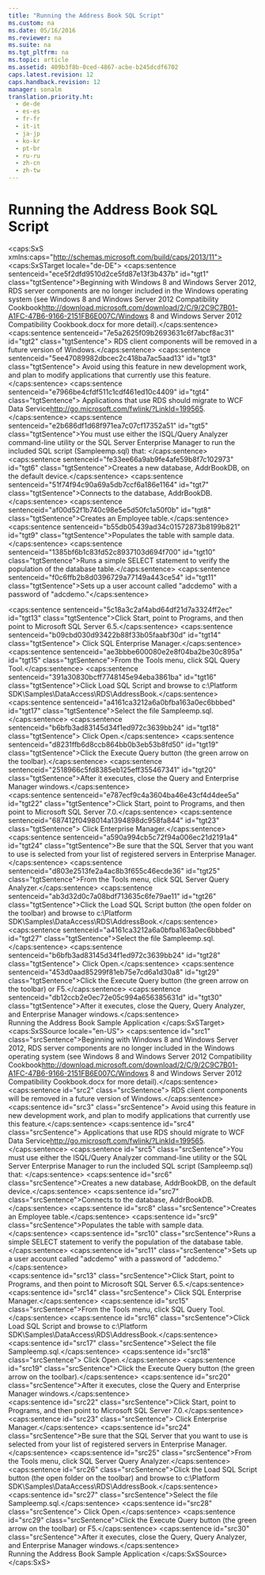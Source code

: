 ```yaml
---
title: "Running the Address Book SQL Script"
ms.custom: na
ms.date: 05/16/2016
ms.reviewer: na
ms.suite: na
ms.tgt_pltfrm: na
ms.topic: article
ms.assetid: 409b3f8b-0ced-4867-acbe-b245dcdf6702
caps.latest.revision: 12
caps.handback.revision: 12
manager: sonalm
translation.priority.ht: 
  - de-de
  - es-es
  - fr-fr
  - it-it
  - ja-jp
  - ko-kr
  - pt-br
  - ru-ru
  - zh-cn
  - zh-tw
---
```

# Running the Address Book SQL Script
<?xml version="1.0" encoding="utf-8"?>
<caps:SxS xmlns:caps="http://schemas.microsoft.com/build/caps/2013/11">
  <caps:SxSTarget locale="de-DE">
    <developerConceptualDocument xsi:schemaLocation="http://ddue.schemas.microsoft.com/authoring/2003/5 http://dduestorage.blob.core.windows.net/ddueschema/developer.xsd" xmlns="http://ddue.schemas.microsoft.com/authoring/2003/5" xmlns:xlink="http://www.w3.org/1999/xlink" xmlns:xsi="http://www.w3.org/2001/XMLSchema-instance">
      <introduction>
        <alert class="important">
          <para>
            <caps:sentence sentenceid="ece5f2dfd9510d2ce5fd87e13f3b437b" id="tgt1" class="tgtSentence">Beginning with Windows 8 and Windows Server 2012, RDS server components are no longer included in the Windows operating system (see Windows 8 and <externalLink><linkText>Windows Server 2012 Compatibility Cookbook</linkText><linkUri>http://download.microsoft.com/download/2/C/9/2C9C7B01-A1FC-47B6-9166-2151FB6E007C/Windows 8 and Windows Server 2012 Compatibility Cookbook.docx</linkUri></externalLink> for more detail).</caps:sentence>
            <caps:sentence sentenceid="7e5a2625f09b2693631c6f7abcf8ac31" id="tgt2" class="tgtSentence"> RDS client components will be removed in a future version of Windows.</caps:sentence>
            <caps:sentence sentenceid="5ee47089982dbcec2c418ba7ac5aad13" id="tgt3" class="tgtSentence"> Avoid using this feature in new development work, and plan to modify applications that currently use this feature.</caps:sentence>
            <caps:sentence sentenceid="e7966be4cfdf511c1cdf461ed10c4409" id="tgt4" class="tgtSentence"> Applications that use RDS should migrate to <externalLink><linkText>WCF Data Service</linkText><linkUri>http://go.microsoft.com/fwlink/?LinkId=199565</linkUri></externalLink>.</caps:sentence>
          </para>
        </alert>
        <para>
          <caps:sentence sentenceid="e2b686df1d68f971ea7c07cf17352a51" id="tgt5" class="tgtSentence">You must use either the ISQL/Query Analyzer command-line utility or the SQL Server Enterprise Manager to run the included SQL script (Sampleemp.sql) that:  </caps:sentence>
        </para>
        <list class="bullet">
          <listItem>
            <para>
              <caps:sentence sentenceid="fe33ee66a9ab9fe4afe59b8f7c102973" id="tgt6" class="tgtSentence">Creates a new database, AddrBookDB, on the default device.</caps:sentence>
            </para>
          </listItem>
          <listItem>
            <para>
              <caps:sentence sentenceid="51f74f94c90a69a5db7ccf6a186e1164" id="tgt7" class="tgtSentence">Connects to the database, AddrBookDB.</caps:sentence>
            </para>
          </listItem>
          <listItem>
            <para>
              <caps:sentence sentenceid="af00d52f1b740c98e5e5d50fc1a50f0b" id="tgt8" class="tgtSentence">Creates an Employee table.</caps:sentence>
            </para>
          </listItem>
          <listItem>
            <para>
              <caps:sentence sentenceid="b55db05439ad34c01572873b8199b821" id="tgt9" class="tgtSentence">Populates the table with sample data.</caps:sentence>
            </para>
          </listItem>
          <listItem>
            <para>
              <caps:sentence sentenceid="1385bf6b1c83fd52c8937103d694f700" id="tgt10" class="tgtSentence">Runs a simple SELECT statement to verify the population of the database table.</caps:sentence>
            </para>
          </listItem>
          <listItem>
            <para>
              <caps:sentence sentenceid="f0c6ffb2b8d0396729a77149a443ce54" id="tgt11" class="tgtSentence">Sets up a user account called "adcdemo" with a password of "adcdemo."</caps:sentence>
            </para>
          </listItem>
        </list>
      </introduction>
      <section>
        <content>
          <procedure>
            <title>
              <caps:sentence sentenceid="eb8d0bcaefc591d2cef3b3a26671ef34" id="tgt12" class="tgtSentence">To run the Sampleemp.sql script in Microsoft SQL Server 6.5</caps:sentence>
            </title>
            <steps class="ordered">
              <step>
                <content>
                  <para>
                    <caps:sentence sentenceid="5c18a3c2af4abd64df21d7a3324ff2ec" id="tgt13" class="tgtSentence">Click <legacyBold>Start</legacyBold>, point to <legacyBold>Programs</legacyBold>, and then point to <legacyBold>Microsoft SQL Server 6.5</legacyBold>.</caps:sentence>
                    <caps:sentence sentenceid="b09cbd030d93422b88f33b05faabf30d" id="tgt14" class="tgtSentence"> Click <legacyBold>SQL Enterprise Manager</legacyBold>.</caps:sentence>
                  </para>
                </content>
              </step>
              <step>
                <content>
                  <para>
                    <caps:sentence sentenceid="ae3bbbe600080e2e8f04ba2be30c895a" id="tgt15" class="tgtSentence">From the <legacyBold>Tools</legacyBold> menu, click <legacyBold>SQL Query Tool</legacyBold>.</caps:sentence>
                  </para>
                </content>
              </step>
              <step>
                <content>
                  <para>
                    <caps:sentence sentenceid="391a30830bcff7748145e94eba3861ba" id="tgt16" class="tgtSentence">Click <legacyBold>Load SQL Script</legacyBold> and browse to c:\Platform SDK\Samples\DataAccess\RDS\AddressBook.</caps:sentence>
                  </para>
                </content>
              </step>
              <step>
                <content>
                  <para>
                    <caps:sentence sentenceid="a4161ca3212a6a0bfba163a0ec6bbbed" id="tgt17" class="tgtSentence">Select the file Sampleemp.sql.</caps:sentence>
                    <caps:sentence sentenceid="b6bfb3ad83145d34f1ed972c3639bb24" id="tgt18" class="tgtSentence"> Click <legacyBold>Open</legacyBold>.</caps:sentence>
                  </para>
                </content>
              </step>
              <step>
                <content>
                  <para>
                    <caps:sentence sentenceid="d8231ffb6d8ccb864bb0b3eb53b8fd50" id="tgt19" class="tgtSentence">Click the <legacyBold>Execute Query</legacyBold> button (the green arrow on the toolbar).</caps:sentence>
                  </para>
                </content>
              </step>
              <step>
                <content>
                  <para>
                    <caps:sentence sentenceid="2518966c5fd8385eb125eff355467341" id="tgt20" class="tgtSentence">After it executes, close the <legacyBold>Query</legacyBold> and <legacyBold>Enterprise Manager</legacyBold> windows.</caps:sentence>
                  </para>
                </content>
              </step>
            </steps>
          </procedure>
        </content>
      </section>
      <section>
        <content>
          <procedure>
            <title>
              <caps:sentence sentenceid="e220b2e71bbcd69237e2ea191d97866c" id="tgt21" class="tgtSentence">To run the Sampleemp.sql script in Microsoft SQL Server 7.0</caps:sentence>
            </title>
            <steps class="ordered">
              <step>
                <content>
                  <para>
                    <caps:sentence sentenceid="e787ecf9c4a3604ba46e43cf4d4dee5a" id="tgt22" class="tgtSentence">Click <legacyBold>Start</legacyBold>, point to <legacyBold>Programs</legacyBold>, and then point to <legacyBold>Microsoft SQL Server 7.0</legacyBold>.</caps:sentence>
                    <caps:sentence sentenceid="687412f0498014a1394898dc958fa844" id="tgt23" class="tgtSentence"> Click <legacyBold>Enterprise Manager</legacyBold>.</caps:sentence>
                  </para>
                </content>
              </step>
              <step>
                <content>
                  <para>
                    <caps:sentence sentenceid="a590a994cb5c72f94a006ec21d2191a4" id="tgt24" class="tgtSentence">Be sure that the SQL Server that you want to use is selected from your list of registered servers in Enterprise Manager.</caps:sentence>
                  </para>
                </content>
              </step>
              <step>
                <content>
                  <para>
                    <caps:sentence sentenceid="d803e2513fe2a4ac8b3f655c46ecde36" id="tgt25" class="tgtSentence">From the <legacyBold>Tools</legacyBold> menu, click <legacyBold>SQL Server Query Analyzer</legacyBold>.</caps:sentence>
                  </para>
                </content>
              </step>
              <step>
                <content>
                  <para>
                    <caps:sentence sentenceid="ab3d32d0c7a08bdf713635c6fe79ae11" id="tgt26" class="tgtSentence">Click the <legacyBold>Load SQL Script</legacyBold> button (the open folder on the toolbar) and browse to c:\Platform SDK\Samples\DataAccess\RDS\AddressBook.</caps:sentence>
                  </para>
                </content>
              </step>
              <step>
                <content>
                  <para>
                    <caps:sentence sentenceid="a4161ca3212a6a0bfba163a0ec6bbbed" id="tgt27" class="tgtSentence">Select the file Sampleemp.sql.</caps:sentence>
                    <caps:sentence sentenceid="b6bfb3ad83145d34f1ed972c3639bb24" id="tgt28" class="tgtSentence"> Click <legacyBold>Open</legacyBold>.</caps:sentence>
                  </para>
                </content>
              </step>
              <step>
                <content>
                  <para>
                    <caps:sentence sentenceid="453d0aad85299f81eb75e7cd6a1d30a8" id="tgt29" class="tgtSentence">Click the <legacyBold>Execute Query</legacyBold> button (the green arrow on the toolbar) or <legacyBold>F5</legacyBold>.</caps:sentence>
                  </para>
                </content>
              </step>
              <step>
                <content>
                  <para>
                    <caps:sentence sentenceid="db12ccb2e0ec72e05c994a656385631d" id="tgt30" class="tgtSentence">After it executes, close the <legacyBold>Query</legacyBold>, <legacyBold>Query Analyzer</legacyBold>, and <legacyBold>Enterprise Manager</legacyBold> windows.</caps:sentence>
                  </para>
                </content>
              </step>
            </steps>
          </procedure>
        </content>
      </section>
      <relatedTopics>
        <link xlink:href="3a2644e9-d634-4ae6-a5b7-13fb7b317ec7">Running the Address Book Sample Application</link>
      </relatedTopics>
    </developerConceptualDocument>
  </caps:SxSTarget>
  <caps:SxSSource locale="en-US">
    <developerConceptualDocument xsi:schemaLocation="http://ddue.schemas.microsoft.com/authoring/2003/5 http://dduestorage.blob.core.windows.net/ddueschema/developer.xsd" xmlns="http://ddue.schemas.microsoft.com/authoring/2003/5" xmlns:xlink="http://www.w3.org/1999/xlink" xmlns:xsi="http://www.w3.org/2001/XMLSchema-instance">
      <introduction>
        <alert class="important">
          <para>
            <caps:sentence id="src1" class="srcSentence">Beginning with Windows 8 and Windows Server 2012, RDS server components are no longer included in the Windows operating system (see Windows 8 and <externalLink><linkText>Windows Server 2012 Compatibility Cookbook</linkText><linkUri>http://download.microsoft.com/download/2/C/9/2C9C7B01-A1FC-47B6-9166-2151FB6E007C/Windows 8 and Windows Server 2012 Compatibility Cookbook.docx</linkUri></externalLink> for more detail).</caps:sentence>
            <caps:sentence id="src2" class="srcSentence"> RDS client components will be removed in a future version of Windows.</caps:sentence>
            <caps:sentence id="src3" class="srcSentence"> Avoid using this feature in new development work, and plan to modify applications that currently use this feature.</caps:sentence>
            <caps:sentence id="src4" class="srcSentence"> Applications that use RDS should migrate to <externalLink><linkText>WCF Data Service</linkText><linkUri>http://go.microsoft.com/fwlink/?LinkId=199565</linkUri></externalLink>.</caps:sentence>
          </para>
        </alert>
        <para>
          <caps:sentence id="src5" class="srcSentence">You must use either the ISQL/Query Analyzer command-line utility or the SQL Server Enterprise Manager to run the included SQL script (Sampleemp.sql) that:  </caps:sentence>
        </para>
        <list class="bullet">
          <listItem>
            <para>
              <caps:sentence id="src6" class="srcSentence">Creates a new database, AddrBookDB, on the default device.</caps:sentence>
            </para>
          </listItem>
          <listItem>
            <para>
              <caps:sentence id="src7" class="srcSentence">Connects to the database, AddrBookDB.</caps:sentence>
            </para>
          </listItem>
          <listItem>
            <para>
              <caps:sentence id="src8" class="srcSentence">Creates an Employee table.</caps:sentence>
            </para>
          </listItem>
          <listItem>
            <para>
              <caps:sentence id="src9" class="srcSentence">Populates the table with sample data.</caps:sentence>
            </para>
          </listItem>
          <listItem>
            <para>
              <caps:sentence id="src10" class="srcSentence">Runs a simple SELECT statement to verify the population of the database table.</caps:sentence>
            </para>
          </listItem>
          <listItem>
            <para>
              <caps:sentence id="src11" class="srcSentence">Sets up a user account called "adcdemo" with a password of "adcdemo."</caps:sentence>
            </para>
          </listItem>
        </list>
      </introduction>
      <section>
        <content>
          <procedure>
            <title>
              <caps:sentence id="src12" class="srcSentence">To run the Sampleemp.sql script in Microsoft SQL Server 6.5</caps:sentence>
            </title>
            <steps class="ordered">
              <step>
                <content>
                  <para>
                    <caps:sentence id="src13" class="srcSentence">Click <legacyBold>Start</legacyBold>, point to <legacyBold>Programs</legacyBold>, and then point to <legacyBold>Microsoft SQL Server 6.5</legacyBold>.</caps:sentence>
                    <caps:sentence id="src14" class="srcSentence"> Click <legacyBold>SQL Enterprise Manager</legacyBold>.</caps:sentence>
                  </para>
                </content>
              </step>
              <step>
                <content>
                  <para>
                    <caps:sentence id="src15" class="srcSentence">From the <legacyBold>Tools</legacyBold> menu, click <legacyBold>SQL Query Tool</legacyBold>.</caps:sentence>
                  </para>
                </content>
              </step>
              <step>
                <content>
                  <para>
                    <caps:sentence id="src16" class="srcSentence">Click <legacyBold>Load SQL Script</legacyBold> and browse to c:\Platform SDK\Samples\DataAccess\RDS\AddressBook.</caps:sentence>
                  </para>
                </content>
              </step>
              <step>
                <content>
                  <para>
                    <caps:sentence id="src17" class="srcSentence">Select the file Sampleemp.sql.</caps:sentence>
                    <caps:sentence id="src18" class="srcSentence"> Click <legacyBold>Open</legacyBold>.</caps:sentence>
                  </para>
                </content>
              </step>
              <step>
                <content>
                  <para>
                    <caps:sentence id="src19" class="srcSentence">Click the <legacyBold>Execute Query</legacyBold> button (the green arrow on the toolbar).</caps:sentence>
                  </para>
                </content>
              </step>
              <step>
                <content>
                  <para>
                    <caps:sentence id="src20" class="srcSentence">After it executes, close the <legacyBold>Query</legacyBold> and <legacyBold>Enterprise Manager</legacyBold> windows.</caps:sentence>
                  </para>
                </content>
              </step>
            </steps>
          </procedure>
        </content>
      </section>
      <section>
        <content>
          <procedure>
            <title>
              <caps:sentence id="src21" class="srcSentence">To run the Sampleemp.sql script in Microsoft SQL Server 7.0</caps:sentence>
            </title>
            <steps class="ordered">
              <step>
                <content>
                  <para>
                    <caps:sentence id="src22" class="srcSentence">Click <legacyBold>Start</legacyBold>, point to <legacyBold>Programs</legacyBold>, and then point to <legacyBold>Microsoft SQL Server 7.0</legacyBold>.</caps:sentence>
                    <caps:sentence id="src23" class="srcSentence"> Click <legacyBold>Enterprise Manager</legacyBold>.</caps:sentence>
                  </para>
                </content>
              </step>
              <step>
                <content>
                  <para>
                    <caps:sentence id="src24" class="srcSentence">Be sure that the SQL Server that you want to use is selected from your list of registered servers in Enterprise Manager.</caps:sentence>
                  </para>
                </content>
              </step>
              <step>
                <content>
                  <para>
                    <caps:sentence id="src25" class="srcSentence">From the <legacyBold>Tools</legacyBold> menu, click <legacyBold>SQL Server Query Analyzer</legacyBold>.</caps:sentence>
                  </para>
                </content>
              </step>
              <step>
                <content>
                  <para>
                    <caps:sentence id="src26" class="srcSentence">Click the <legacyBold>Load SQL Script</legacyBold> button (the open folder on the toolbar) and browse to c:\Platform SDK\Samples\DataAccess\RDS\AddressBook.</caps:sentence>
                  </para>
                </content>
              </step>
              <step>
                <content>
                  <para>
                    <caps:sentence id="src27" class="srcSentence">Select the file Sampleemp.sql.</caps:sentence>
                    <caps:sentence id="src28" class="srcSentence"> Click <legacyBold>Open</legacyBold>.</caps:sentence>
                  </para>
                </content>
              </step>
              <step>
                <content>
                  <para>
                    <caps:sentence id="src29" class="srcSentence">Click the <legacyBold>Execute Query</legacyBold> button (the green arrow on the toolbar) or <legacyBold>F5</legacyBold>.</caps:sentence>
                  </para>
                </content>
              </step>
              <step>
                <content>
                  <para>
                    <caps:sentence id="src30" class="srcSentence">After it executes, close the <legacyBold>Query</legacyBold>, <legacyBold>Query Analyzer</legacyBold>, and <legacyBold>Enterprise Manager</legacyBold> windows.</caps:sentence>
                  </para>
                </content>
              </step>
            </steps>
          </procedure>
        </content>
      </section>
      <relatedTopics>
        <link xlink:href="3a2644e9-d634-4ae6-a5b7-13fb7b317ec7">Running the Address Book Sample Application</link>
      </relatedTopics>
    </developerConceptualDocument>
  </caps:SxSSource>
</caps:SxS>